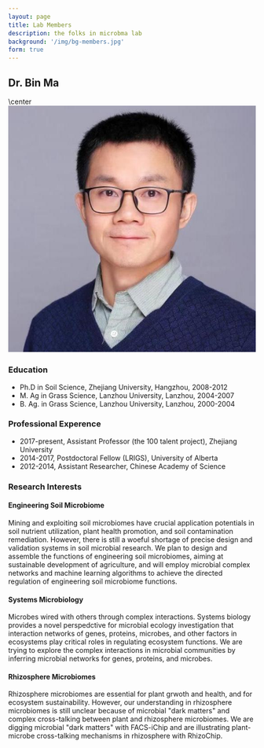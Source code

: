 ```yaml
---
layout: page
title: Lab Members
description: the folks in microbma lab
background: '/img/bg-members.jpg'
form: true
---
```


## Dr. Bin Ma
\center
![](/img/members/binma.jpg)

### Education

- Ph.D in Soil Science, Zhejiang University, Hangzhou, 2008-2012
- M. Ag in Grass Science, Lanzhou University, Lanzhou, 2004-2007
- B. Ag. in Grass Science, Lanzhou University, Lanzhou, 2000-2004

### Professional Experence

- 2017-present, Assistant Professor (the 100 talent project), Zhejiang University
- 2014-2017, Postdoctoral Fellow (LRIGS), University of Alberta
- 2012-2014, Assistant Researcher, Chinese Academy of Science

### Research Interests

#### Engineering Soil Microbiome
Mining and exploiting soil microbiomes have crucial application potentials in soil nutrient utilization, plant health promotion, and soil contamination remediation. However, there is still a woeful shortage of precise design and validation systems in soil microbial research. We plan to design and assemble the functions of engineering soil microbiomes, aiming at sustainable development of agriculture, and will employ microbial complex networks and machine learning algorithms to achieve the directed regulation of engineering soil microbiome functions.

#### Systems Microbiology

Microbes wired with others through complex interactions. Systems biology provides a novel perspedctive for microbial ecology investigation that interaction networks of genes, proteins, microbes, and other factors in ecosystems play critical roles in regulating ecosystem functions. We are trying to explore the complex interactions in microbial communities by inferring microbial networks for genes, proteins, and microbes.

#### Rhizosphere Microbiomes

Rhizosphere microbiomes are essential for plant grwoth and health, and for ecosystem sustainability. However, our understanding in rhizosphere microbiomes is still unclear because of microbial "dark matters" and complex cross-talking between plant and rhizosphere microbiomes. We are digging microbial "dark matters" with FACS-iChip and are illustrating plant-microbe cross-talking mechanisms in rhizosphere with RhizoChip.
